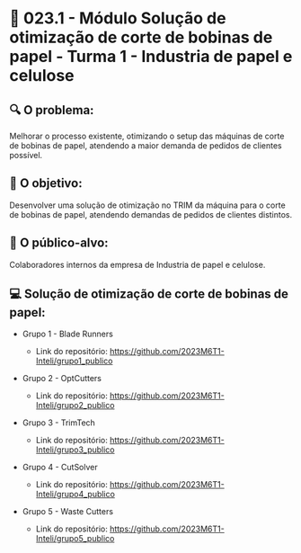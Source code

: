 # 🙋‍ 023.1 - Módulo Solução de otimização de corte de bobinas de papel - Turma 1 - Industria de papel e celulose

## 🔍 O problema:

Melhorar o processo existente, otimizando o setup das máquinas de corte de bobinas de papel, atendendo a maior demanda de pedidos de clientes possível.

## 🎯 O objetivo:

Desenvolver uma solução de otimização no TRIM da máquina para o corte de bobinas de papel, atendendo demandas de pedidos de clientes distintos.


## 🧩 O público-alvo:

Colaboradores internos da empresa de Industria de papel e celulose.


## 💻  Solução de otimização de corte de bobinas de papel:

- Grupo 1 - Blade Runners
  - Link do repositório: https://github.com/2023M6T1-Inteli/grupo1_publico

- Grupo 2 - OptCutters
  - Link do repositório: https://github.com/2023M6T1-Inteli/grupo2_publico

- Grupo 3 - TrimTech
  - Link do repositório: https://github.com/2023M6T1-Inteli/grupo3_publico

- Grupo 4 - CutSolver
  - Link do repositório: https://github.com/2023M6T1-Inteli/grupo4_publico

- Grupo 5 - Waste Cutters
  - Link do repositório: https://github.com/2023M6T1-Inteli/grupo5_publico
